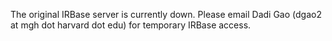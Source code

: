 The original IRBase server is currently down. Please email Dadi Gao (dgao2 at mgh dot harvard dot edu) for temporary IRBase access.
